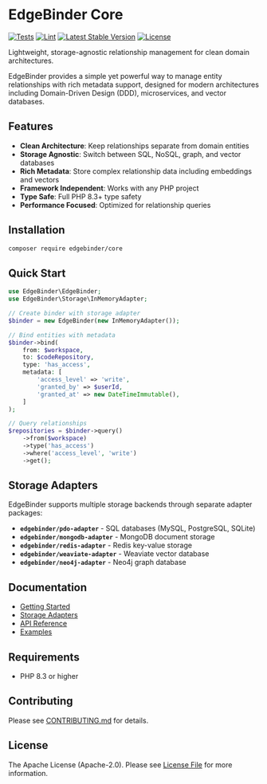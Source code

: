 # EdgeBinder Core

[![Tests](https://github.com/edgebinder/core/workflows/Tests/badge.svg)](https://github.com/edgebinder/core/actions)
[![Lint](https://github.com/edgebinder/core/workflows/Lint/badge.svg)](https://github.com/edgebinder/core/actions)
[![Latest Stable Version](https://poser.pugx.org/edgebinder/core/v/stable)](https://packagist.org/packages/edgebinder/core)
[![License](https://poser.pugx.org/edgebinder/core/license)](https://packagist.org/packages/edgebinder/core)

Lightweight, storage-agnostic relationship management for clean domain architectures.

EdgeBinder provides a simple yet powerful way to manage entity relationships with rich metadata support, designed for modern architectures including Domain-Driven Design (DDD), microservices, and vector databases.

## Features

- **Clean Architecture**: Keep relationships separate from domain entities
- **Storage Agnostic**: Switch between SQL, NoSQL, graph, and vector databases
- **Rich Metadata**: Store complex relationship data including embeddings and vectors
- **Framework Independent**: Works with any PHP project
- **Type Safe**: Full PHP 8.3+ type safety
- **Performance Focused**: Optimized for relationship queries

## Installation

```bash
composer require edgebinder/core
```

## Quick Start

```php
use EdgeBinder\EdgeBinder;
use EdgeBinder\Storage\InMemoryAdapter;

// Create binder with storage adapter
$binder = new EdgeBinder(new InMemoryAdapter());

// Bind entities with metadata
$binder->bind(
    from: $workspace,
    to: $codeRepository,
    type: 'has_access',
    metadata: [
        'access_level' => 'write',
        'granted_by' => $userId,
        'granted_at' => new DateTimeImmutable(),
    ]
);

// Query relationships
$repositories = $binder->query()
    ->from($workspace)
    ->type('has_access')
    ->where('access_level', 'write')
    ->get();
```

## Storage Adapters

EdgeBinder supports multiple storage backends through separate adapter packages:

- **`edgebinder/pdo-adapter`** - SQL databases (MySQL, PostgreSQL, SQLite)
- **`edgebinder/mongodb-adapter`** - MongoDB document storage
- **`edgebinder/redis-adapter`** - Redis key-value storage
- **`edgebinder/weaviate-adapter`** - Weaviate vector database
- **`edgebinder/neo4j-adapter`** - Neo4j graph database

## Documentation

- [Getting Started](docs/getting-started.md)
- [Storage Adapters](docs/storage-adapters.md)
- [API Reference](docs/api-reference.md)
- [Examples](examples/)

## Requirements

- PHP 8.3 or higher

## Contributing

Please see [CONTRIBUTING.md](CONTRIBUTING.md) for details.

## License

The Apache License (Apache-2.0). Please see [License File](LICENSE) for more information.